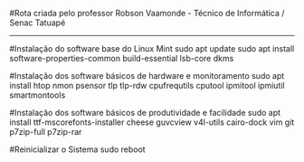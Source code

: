 #Rota criada pelo professor Robson Vaamonde - Técnico de Informática / Senac Tatuapé

____________________

#Instalação do software base do Linux Mint
sudo apt update
sudo apt install software-properties-common build-essential lsb-core dkms

#Instalação dos software básicos de hardware e monitoramento
sudo apt install htop nmon psensor tlp tlp-rdw cpufrequtils cputool ipmitool ipmiutil smartmontools

#Instalação dos software básicos de produtividade e facilidade
sudo apt install ttf-mscorefonts-installer cheese guvcview v4l-utils cairo-dock vim git p7zip-full p7zip-rar

#Reinicializar o Sistema
sudo reboot
